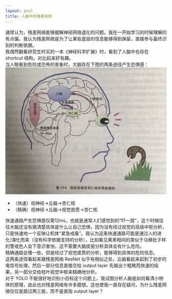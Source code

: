 ```yaml
---
layout: post
title: 人脑中的残差网络
---
```


通常认为，残差网络能够缓解神经网络退化的问题。我在一开始学习的时候理解的有点偏，我认为残差网络是为了让某些底层的信息能够得到保留，直接参与最终识别的判断依据。  
我偶然翻看研究生时买的一本《神经科学扩展》时，看到了人脑中也存在 shortcut 结构，对比起来好有趣。  
当人眼看到危险或恐怖的景象时，大脑存在下图的两条途径产生恐惧感：  
![](/img/human-resnet-1.jpg)
- （快速）视神经->丘脑->杏仁核  
- （精确）视神经->丘脑->视觉皮质->杏仁核  

快速通路产生恐惧感仅需12ms，也就是通常人们感觉到的“吓一跳”，这个时候往往大脑还没有搞清楚具体是什么让自己恐惧，因为没有经过视觉的高级中枢分析，只是快速地一个反映让机体“紧急戒备”。我认为这条快速通路可能是通过人的进化/演化而来（没有科学依据支持的分析），比如看见黄黑相间的类似于马蜂肚子样的警戒色人会下意识害怕，这不需要大脑皮层分析具体会有什么危险。  
精确通路会慢一些，但是经过了视觉皮质的分析，能够得到具体的危险信息。  
这两条途径看起来跟残差网络 ResNet 似乎有相似之处，丘脑看起来起到了初步的电信号处理，然后一部分信息直接交给 output layer 先输出个粗略而快速的结果，另一部分交给枕叶视觉中枢来精确地分析。  
对于 YOLO 不能很好地识别小目标这个问题上，我试图分析人脑是如何看清小物体的原理，由此也对残差网络有许多臆想。这也使我一直存在疑问，为什么残差网络仅仅是跳过两三层，而不是直指 output layer？  